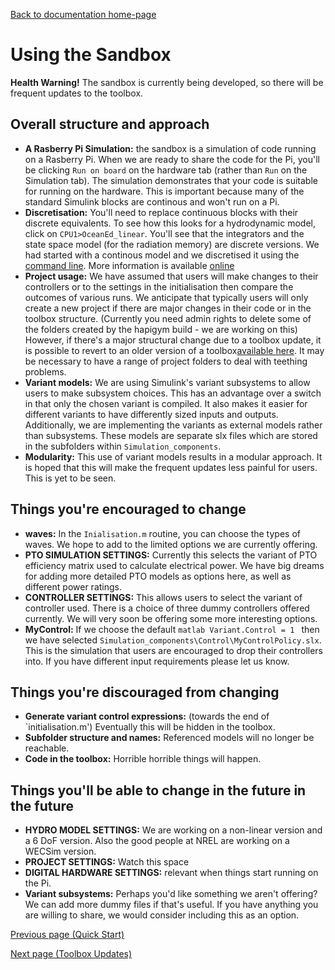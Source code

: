 [Back to documentation home-page](https://github.com/HAPiWEC/HAPiGYM_docs/blob/main/README.md)

# Using the Sandbox

**Health Warning!** The sandbox is currently being developed, so there will be frequent updates to the toolbox.

## Overall structure and approach
- **A Rasberry Pi Simulation:** the sandbox is a simulation of code running on a Rasberry Pi. When we are ready to share the code for the Pi, you'll be clicking `Run on board` on the hardware tab (rather than `Run` on the Simulation tab). The simulation demonstrates that your code is suitable for running on the hardware. This is important because many of the standard Simulink blocks are continous and won't run on a Pi.
- **Discretisation:** You'll need to replace continuous blocks with their discrete equivalents. To see how this looks for a hydrodynamic model, click on `CPU1>OceanEd_linear`. You'll see that the integrators and the state space model (for the radiation memory) are discrete versions. We had started with a continous model and we discretised it using the [command line](https://uk.mathworks.com/help/simulink/slref/sldiscmdl.html). More information is available [online](https://uk.mathworks.com/help/control/ug/continuous-discrete-conversion-methods.html)       
- **Project usage:** We have assumed that users will make changes to their controllers or to the settings in the initialisation then compare the outcomes of various runs. We anticipate that typically users will only create a new project if there are major changes in their code or in the toolbox structure. (Currently you need admin rights to delete some of the folders created by the hapigym build - we are working on this) However, if there's a major structural change due to a toolbox update, it is possible to revert to an older version of a toolbox[available here](https://github.com/HAPiWEC/HAPiGYM_docs/tree/main/Toolbox_versions/Earlier%20versions). It may be necessary to have a range of project folders to deal with teething problems. 
- **Variant models:** We are using Simulink's variant subsystems to allow users to make subsystem choices. This has an advantage over a switch in that only the chosen variant is compiled. It also makes it easier for different variants to have differently sized inputs and outputs. Additionally, we are implementing the variants as external models rather than subsystems. These models are separate slx files which are stored in the subfolders within `Simulation_components`.  
- **Modularity:** This use of variant models results in a modular approach. It is hoped that this will make the frequent updates less painful for users. This is yet to be seen.

## Things you're encouraged to change

- **waves:** In the `Inialisation.m` routine, you can choose the types of waves. We hope to add to the limited options we are currently offering.
- **PTO SIMULATION SETTINGS:** Currently this selects the variant of PTO efficiency matrix used to calculate electrical power. We have big dreams for adding more detailed PTO models as options here, as well as different power ratings. 
- **CONTROLLER SETTINGS:** This allows users to select the variant of controller used. There is a choice of three dummy controllers offered currently. We will very soon be offering some more interesting options.
- **MyControl:** If we choose the default ```matlab
Variant.Control = 1
``` then we have selected `Simulation_components\Control\MyControlPolicy.slx`. This is the simulation that users are encouraged to drop their controllers into. If you have different input requirements please let us know. 

## Things you're discouraged from changing
- **Generate variant control expressions:** (towards the end of `initialisation.m') Eventually this will be hidden in the toolbox.
- **Subfolder structure and names:** Referenced models will no longer be reachable. 
- **Code in the toolbox:** Horrible horrible things will happen.


## Things you'll be able to change in the future in the future 
- **HYDRO MODEL SETTINGS:** We are working on a non-linear version and a 6 DoF version. Also the good people at NREL are working on a WECSim version.
- **PROJECT SETTINGS:** Watch this space
- **DIGITAL HARDWARE SETTINGS:** relevant when things start running on the Pi.
- **Variant subsystems:** Perhaps you'd like something we aren't offering? We can add more dummy files if that's useful. If you have anything you are willing to share, we would consider including this as an option. 

 




[Previous page (Quick Start)](https://github.com/HAPiWEC/HAPiGYM_docs/blob/main/Pages/Getting-started/1-Quick-start.md)

[Next page (Toolbox Updates)](https://github.com/HAPiWEC/HAPiGYM_docs/blob/main/Pages/Getting-started/3-Toolbox-updates.md)
